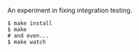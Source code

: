 An experiment in fixing integration testing.

```shell
$ make install
$ make
# and even...
$ make watch
```
